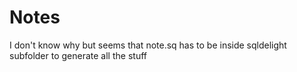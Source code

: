 # Notes

I don't know why but seems that note.sq has to be inside sqldelight subfolder to generate all the stuff
